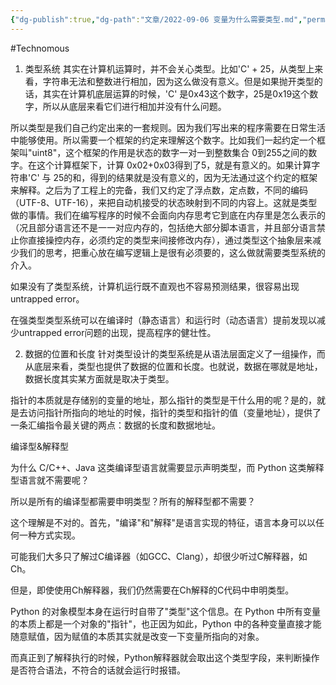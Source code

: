 ```yaml
---
{"dg-publish":true,"dg-path":"文章/2022-09-06 变量为什么需要类型.md","permalink":"/文章/2022-09-06 变量为什么需要类型/"}
---
```


#Technomous 

1. 类型系统
其实在计算机运算时，并不会关心类型。比如'C' + 25，从类型上来看，字符串无法和整数进行相加，因为这么做没有意义。但是如果抛开类型的话，其实在计算机底层运算的时候，'C' 是0x43这个数字，25是0x19这个数字，所以从底层来看它们进行相加并没有什么问题。

所以类型是我们自己约定出来的一套规则。因为我们写出来的程序需要在日常生活中能够使用。所以需要一个框架的约定来理解这个数字。比如我们一起约定一个框架叫"uint8"，这个框架的作用是状态的数字一对一到整数集合 0到255之间的数字。在这个计算框架下，计算 0x02+0x03得到了5，就是有意义的。如果计算字符串'C' 与 25的和，得到的结果就是没有意义的，因为无法通过这个约定的框架来解释。之后为了工程上的完备，我们又约定了浮点数，定点数，不同的编码（UTF-8、UTF-16），来把自动机接受的状态映射到不同的内容上。这就是类型做的事情。我们在编写程序的时候不会面向内存思考它到底在内存里是怎么表示的（况且部分语言还不是一一对应内存的，包括绝大部分脚本语言，并且部分语言禁止你直接操控内存，必须约定的类型来间接修改内存），通过类型这个抽象层来减少我们的思考，把重心放在编写逻辑上是很有必须要的，这么做就需要类型系统的介入。

如果没有了类型系统，计算机运行既不直观也不容易预测结果，很容易出现 untrapped error。

在强类型类型系统可以在编译时（静态语言）和运行时（动态语言）提前发现以减少untrapped error问题的出现，提高程序的健壮性。

2. 数据的位置和长度
针对类型设计的类型系统是从语法层面定义了一组操作，而从底层来看，类型也提供了数据的位置和长度。也就说，数据在哪就是地址，数据长度其实某方面就是取决于类型。

指针的本质就是存储别的变量的地址，那么指针的类型是干什么用的呢？是的，就是去访问指针所指向的地址的时候，指针的类型和指针的值（变量地址），提供了一条汇编指令最关键的两点：数据的长度和数据地址。
  
编译型&解释型

为什么 C/C++、Java 这类编译型语言就需要显示声明类型，而 Python 这类解释型语言就不需要呢？

所以是所有的编译型都需要申明类型？所有的解释型都不需要？

这个理解是不对的。首先，"编译"和"解释"是语言实现的特征，语言本身可以以任何一种方式实现。

可能我们大多只了解过C编译器（如GCC、Clang），却很少听过C解释器，如Ch。

但是，即使使用Ch解释器，我们仍然需要在Ch解释的C代码中申明类型。

Python 的对象模型本身在运行时自带了"类型"这个信息。在 Python 中所有变量的本质上都是一个对象的"指针"，也正因为如此，Python 中的各种变量直接才能随意赋值，因为赋值的本质其实就是改变一下变量所指向的对象。

而真正到了解释执行的时候，Python解释器就会取出这个类型字段，来判断操作是否符合语法，不符合的话就会运行时报错。